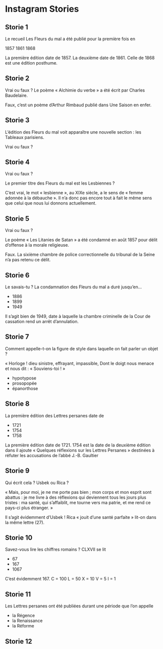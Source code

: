# Instagram Stories
## Storie 1
Le recueil Les Fleurs du mal a été publié pour la première fois en

1857
1861
1868

La première édition date de 1857. La deuxième date de 1861. Celle de 1868 est une édition posthume.

## Storie 2
Vrai ou faux ?
Le poème « Alchimie du verbe » a été écrit par Charles Baudelaire.

Faux, c’est un poème d’Arthur Rimbaud publié dans Une Saison en enfer.

## Storie 3
L’édition des Fleurs du mal voit apparaître une nouvelle section : les Tableaux parisiens.

Vrai ou faux ?

## Storie 4
Vrai ou faux ?

Le premier titre des Fleurs du mal est les Lesbiennes ?

C’est vrai, le mot « lesbienne », au XIXe siècle, a le sens de « femme adonnée à la débauche ». Il n’a donc pas encore tout à fait le même sens que celui que nous lui donnons actuellement.

## Storie 5
Vrai ou faux ?

Le poème « Les Litanies de Satan » a été condamné en août 1857 pour délit d’offense à la morale religieuse.

Faux. La sixième chambre de police correctionnelle du tribunal de la Seine n’a pas retenu ce délit.

## Storie 6
Le savais-tu ?
La condamnation des Fleurs du mal a duré jusqu’en...

- 1886
- 1899
- 1949

Il s’agit bien de 1949, date à laquelle la chambre criminelle de la Cour de cassation rend un arrêt d’annulation.

## Storie 7
Comment appelle-t-on la figure de style dans laquelle on fait parler un objet ?

« Horloge ! dieu sinistre, effrayant, impassible,
Dont le doigt nous menace et nous dit : « Souviens-toi ! »

- hypotypose
- prosopopée
- épanorthose

## Storie 8
La première édition des Lettres persanes date de

- 1721
- 1754
- 1758

La première édition date de 1721. 1754 est la date de la deuxième édition dans il ajoute « Quelques réflexions sur les Lettres Persanes » destinées à réfuter les accusations de l’abbé J.-B. Gaultier

## Storie 9
Qui écrit cela ? Usbek ou Rica ?

« Mais, pour moi, je ne me porte pas bien ; mon corps et mon esprit sont abattus : je me livre à des réflexions qui deviennent tous les jours plus tristes : ma santé, qui s’affaiblit, me tourne vers ma patrie, et me rend ce pays-ci plus étranger. »

Il s’agit évidemment d’Usbek ! Rica « jouit d’une santé parfaite » lit-on dans la même lettre (27).

## Storie 10
Savez-vous lire les chiffres romains ?
CLXVII se lit

- 67
- 167
- 1067

C’est évidemment 167.
C = 100
L = 50
X = 10
V = 5
I = 1

## Storie 11
Les Lettres persanes ont été publiées durant une période que l’on appelle

- la Régence
- la Renaissance
- la Réforme

## Storie 12
